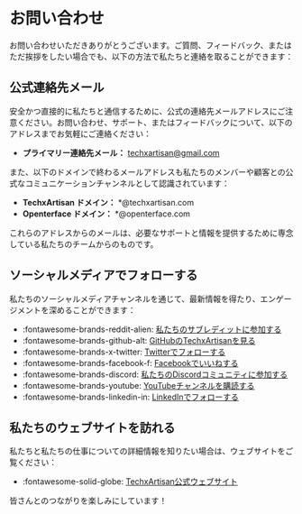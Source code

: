 # お問い合わせ

お問い合わせいただきありがとうございます。ご質問、フィードバック、またはただ挨拶をしたい場合でも、以下の方法で私たちと連絡を取ることができます：

## 公式連絡先メール

安全かつ直接的に私たちと通信するために、公式の連絡先メールアドレスにご注意ください。お問い合わせ、サポート、またはフィードバックについて、以下のアドレスまでお気軽にご連絡ください：

- **プライマリー連絡先メール：** [techxartisan@gmail.com](mailto:techxartisan@gmail.com)

また、以下のドメインで終わるメールアドレスも私たちのメンバーや顧客との公式なコミュニケーションチャンネルとして認識されています：

- **TechxArtisan ドメイン：** *@techxartisan.com
- **Openterface ドメイン：** *@openterface.com

これらのアドレスからのメールは、必要なサポートと情報を提供するために専念している私たちのチームからのものです。

## ソーシャルメディアでフォローする

私たちのソーシャルメディアチャンネルを通じて、最新情報を得たり、エンゲージメントを深めることができます：

- :fontawesome-brands-reddit-alien: [私たちのサブレディットに参加する](https://www.reddit.com/r/Openterface_miniKVM/)
- :fontawesome-brands-github-alt: [GitHubのTechxArtisanを見る](https://github.com/TechxArtisan)
- :fontawesome-brands-x-twitter: [Twitterでフォローする](https://twitter.com/TechxArtisan)
- :fontawesome-brands-facebook-f: [Facebookでいいねする](https://www.facebook.com/TechxArtisan)
- :fontawesome-brands-discord: [私たちのDiscordコミュニティに参加する](https://discord.gg/4khsrbGS)
- :fontawesome-brands-youtube: [YouTubeチャンネルを購読する](https://youtube.com/@TechxArtisan)
- :fontawesome-brands-linkedin-in: [LinkedInでフォローする](https://www.linkedin.com/company/techxartisan/)

## 私たちのウェブサイトを訪れる

私たちと私たちの仕事についての詳細情報を知りたい場合は、ウェブサイトをご覧ください：

- :fontawesome-solid-globe: [TechxArtisan公式ウェブサイト](https://techxartisan.com/en/)

皆さんとのつながりを楽しみにしています！